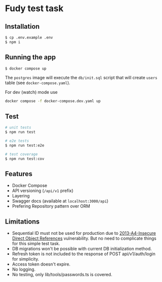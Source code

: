 # Fudy test task

## Installation

```bash
$ cp .env.example .env
$ npm i
```

## Running the app

```bash
$ docker compose up
```

The `postgres` image will execute the `db/init.sql` script that will create `users` table
(see `docker-compose.yaml`).

For dev (watch) mode use
```bash
docker compose -f docker-compose.dev.yaml up
```

## Test

```bash
# unit tests
$ npm run test

# e2e tests
$ npm run test:e2e

# test coverage
$ npm run test:cov
```

## Features

- Docker Compose
- API versioning (`/api/v1` prefix)
- Layering
- Swagger docs (available at `localhost:3000/api`)
- Prefering Repository pattern over ORM

## Limitations

- Sequential ID must not be used for production due to [2013-A4-Insecure Direct Object References](https://wiki.owasp.org/index.php/Top_10_2013-A4-Insecure_Direct_Object_References) vulnerability. But no need to complicate things for this simple test task.
- DB migrations won't be possible with current DB initialization method.
- Refresh token is not included to the response of POST api/v1/auth/login for simplicity.
- Access token doesn't expire.
- No logging.
- No testing, only lib/tools/passwords.ts is covered.
